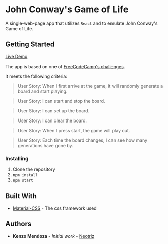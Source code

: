 # John Conway's Game of Life
A single-web-page app that utilizes `React` and to emulate John Conway's Game of Life.

## Getting Started

[Live Demo](http://kenzomendoza.com/FCC-Game-of-Life/)

The app is based on one of [FreeCodeCamp's challenges](https://www.freecodecamp.com/challenges/build-a-nightlife-coordination-app).

It meets the following criteria:

>User Story: When I first arrive at the game, it will randomly generate a board and start playing.

>User Story: I can start and stop the board.

>User Story: I can set up the board.

>User Story: I can clear the board.

>User Story: When I press start, the game will play out.

>User Story: Each time the board changes, I can see how many generations have gone by.

### Installing

1. Clone the repository
2. `npm install`
5. `npm start`

## Built With

* [Material-CSS](https://github.com/Dogfalo/materialize) - The css framework used

## Authors

* **Kenzo Mendoza** - *Initial work* - [Neotriz](https://github.com/neotriz)
